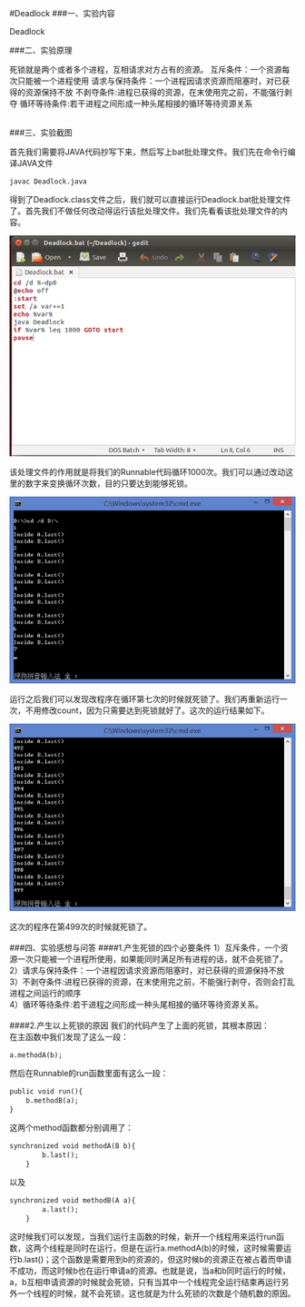 #Deadlock
###一、实验内容

Deadlock

###二、实验原理

死锁就是两个或者多个进程，互相请求对方占有的资源。
互斥条件：一个资源每次只能被一个进程使用
请求与保持条件：一个进程因请求资源而阻塞时，对已获得的资源保持不放
不剥夺条件:进程已获得的资源，在末使用完之前，不能强行剥夺
循环等待条件:若干进程之间形成一种头尾相接的循环等待资源关系
</br>
</br>

###三、实验截图

首先我们需要将JAVA代码抄写下来，然后写上bat批处理文件。我们先在命令行编译JAVA文件
    
    javac Deadlock.java

得到了Deadlock.class文件之后，我们就可以直接运行Deadlock.bat批处理文件了。首先我们不做任何改动得运行该批处理文件。我们先看看该批处理文件的内容。

![](https://github.com/Valesail1/ES2016_14353414/blob/master/Deadlock3.png)

该处理文件的作用就是将我们的Runnable代码循环1000次。我们可以通过改动这里的数字来变换循环次数，目的只要达到能够死锁。

![](https://github.com/Valesail1/ES2016_14353414/blob/master/Deadlock1.png)

运行之后我们可以发现改程序在循环第七次的时候就死锁了。我们再重新运行一次，不用修改count，因为只需要达到死锁就好了。这次的运行结果如下。

![](https://github.com/Valesail1/ES2016_14353414/blob/master/Deadlock2.png)

这次的程序在第499次的时候就死锁了。
</br>
</br>
###四、实验感想与问答
####1.产生死锁的四个必要条件
1）互斥条件，一个资源一次只能被一个进程所使用，如果能同时满足所有进程的话，就不会死锁了。</br>
2）请求与保持条件：一个进程因请求资源而阻塞时，对已获得的资源保持不放</br>
3）不剥夺条件:进程已获得的资源，在末使用完之前，不能强行剥夺，否则会打乱进程之间运行的顺序</br>
4）循环等待条件:若干进程之间形成一种头尾相接的循环等待资源关系。</br>
</br>
####2.产生以上死锁的原因
我们的代码产生了上面的死锁，其根本原因：
</br>
在主函数中我们发现了这么一段：
    
    a.methodA(b);

然后在Runnable的run函数里面有这么一段：

    public void run(){
		b.methodB(a);
	}

这两个method函数都分别调用了：

    synchronized void methodA(B b){
			b.last();		
		}
以及

    synchronized void methodB(A a){
			a.last();		
		}

这时候我们可以发现，当我们运行主函数的时候，新开一个线程用来运行run函数，这两个线程是同时在运行，但是在运行a.methodA(b)的时候，这时候需要运行b.last()；这个函数是需要用到b的资源的，但这时候b的资源正在被占着而申请不成功，而这时候b也在运行申请a的资源。也就是说，当a和b同时运行的时候，a，b互相申请资源的时候就会死锁，只有当其中一个线程完全运行结束再运行另外一个线程的时候，就不会死锁，这也就是为什么死锁的次数是个随机数的原因。